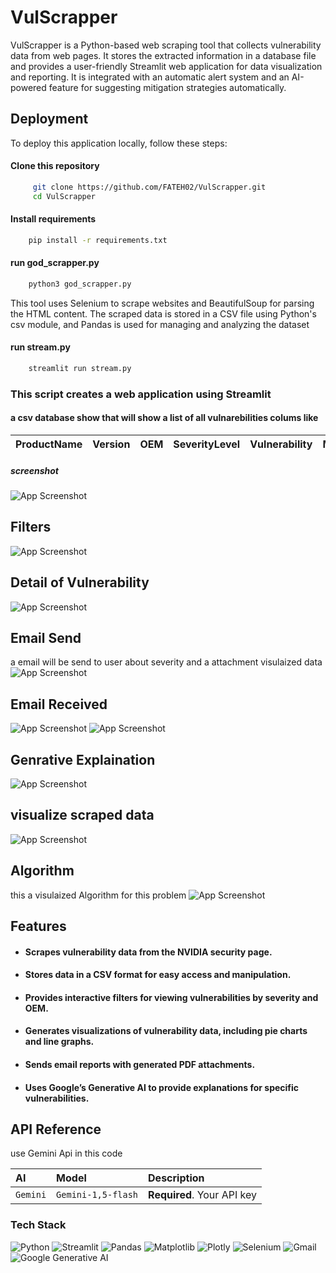 
# VulScrapper
VulScrapper is a Python-based web scraping tool that collects vulnerability data from web pages. It stores the extracted information in a database file and provides a user-friendly Streamlit web application for data visualization and reporting. It is integrated with an automatic alert system and an AI-powered feature for suggesting mitigation strategies automatically.










## Deployment

To deploy this application locally, follow these steps:

#### Clone this repository
```bash
     git clone https://github.com/FATEH02/VulScrapper.git
     cd VulScrapper
```
#### Install requirements

```bash
    pip install -r requirements.txt
```
#### run god_scrapper.py
```bash
    python3 god_scrapper.py
```
This tool uses Selenium to scrape websites and BeautifulSoup for parsing the HTML content. The scraped data is stored in a CSV file using Python's csv module, and Pandas is used for managing and analyzing the dataset
#### run stream.py
```bash
    streamlit run stream.py
```
### This script creates a web application using Streamlit 
#### a csv database show that will show a list of all vulnarebilities colums like
|ProductName|Version|OEM|SeverityLevel|Vulnerability|MitigationStrategy|PublishedDate|UniqueID|
|:--|---|---|---|---|---|--|--|

##### screenshot
![App Screenshot](https://github.com/FATEH02/VulScrapper/blob/main/images/csvdatabase.png)

## Filters
![App Screenshot](https://github.com/FATEH02/VulScrapper/blob/main/images/filterpannel.png)

##  Detail of Vulnerability
![App Screenshot](https://github.com/FATEH02/VulScrapper/blob/main/images/specificdetail.png)

## Email Send
a email will be send to user about severity and a attachment visulaized data 
![App Screenshot](https://github.com/FATEH02/VulScrapper/blob/main/images/email%20send.png)

## Email Received
![App Screenshot](https://github.com/FATEH02/VulScrapper/blob/main/images/WhatsApp%20Image%202024-09-23%20at%202.50.47%20PM.jpeg)
![App Screenshot](https://github.com/FATEH02/VulScrapper/blob/main/images/WhatsApp%20Image%202024-09-23%20at%202.51.51%20PM.jpeg)

## Genrative Explaination
![App Screenshot](https://github.com/FATEH02/VulScrapper/blob/main/images/genratedbyai.png)

## visualize scraped data
![App Screenshot](https://github.com/FATEH02/VulScrapper/blob/main/images/visualization.png)


## Algorithm
this a visulaized Algorithm for this problem 
![App Screenshot](https://github.com/FATEH02/VulScrapper/blob/main/images/algori.png)


## Features

- #### Scrapes vulnerability data from the NVIDIA security page.
- #### Stores data in a CSV format for easy access and manipulation.
- #### Provides interactive filters for viewing vulnerabilities by severity and OEM.
- #### Generates visualizations of vulnerability data, including pie charts and line graphs.
- #### Sends email reports with generated PDF attachments.
- #### Uses Google’s Generative AI to provide explanations for specific vulnerabilities.

## API Reference
use Gemini Api in this code

| AI | Model     | Description                |
| :-------- | :------- | :------------------------- |
| `Gemini` | `Gemini-1,5-flash` | **Required**. Your API key |





### Tech Stack 

![Python](https://img.shields.io/badge/Python-3776AB?style=for-the-badge&logo=python&logoColor=white)
![Streamlit](https://img.shields.io/badge/Streamlit-FF4B4B?style=for-the-badge&logo=streamlit&logoColor=white)
![Pandas](https://img.shields.io/badge/Pandas-150458?style=for-the-badge&logo=pandas&logoColor=white)
![Matplotlib](https://img.shields.io/badge/Matplotlib-3776AB?style=for-the-badge&logo=matplotlib&logoColor=white)
![Plotly](https://img.shields.io/badge/Plotly-3F4F75?style=for-the-badge&logo=plotly&logoColor=white)
![Selenium](https://img.shields.io/badge/Selenium-43B02A?style=for-the-badge&logo=selenium&logoColor=white)
![Gmail](https://img.shields.io/badge/Gmail-EA4335?style=for-the-badge&logo=gmail&logoColor=white)
![Google Generative AI](https://img.shields.io/badge/Google_Generative_AI-4285F4?style=for-the-badge&logo=google&logoColor=white)

 


